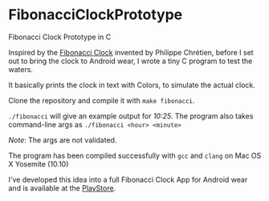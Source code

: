 # FibonacciClockPrototype
Fibonacci Clock Prototype in C

Inspired by the [Fibonacci Clock](http://basbrun.com/2015/05/04/fibonacci-clock/) invented by Philippe Chrétien, before I set out to bring the clock to Android wear, I wrote a tiny C program to test the waters.

It basically prints the clock in text with Colors, to simulate the actual clock.

Clone the repository and compile it with `make fibonacci`.

`./fibonacci` will give an example output for *10:25*.
The program also takes command-line args as `./fibonacci <hour> <minute>`


*Note*: The args are not validated.

The program has been compiled successfully with `gcc` and `clang` on Mac OS X Yosemite (10.10)

I've developed this idea into a full Fibonacci Clock App for Android wear and is available at the [PlayStore](https://play.google.com/store/apps/details?id=in.padfoot.android.wear.fibwatch).
